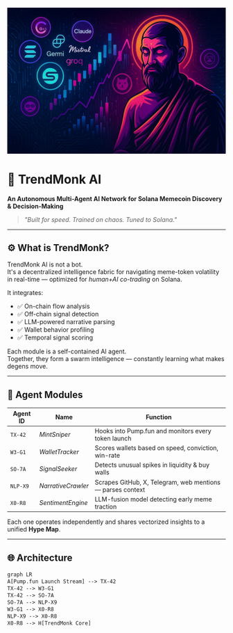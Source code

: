 <p align="center">
  <img src="image.png" alt="TrendMonk AI Banner" />
</p>

# 🧠 TrendMonk AI  
**An Autonomous Multi-Agent AI Network for Solana Memecoin Discovery & Decision-Making**

> _"Built for speed. Trained on chaos. Tuned to Solana."_

---

## ⚙️ What is TrendMonk?

TrendMonk AI is not a bot.  
It's a decentralized intelligence fabric for navigating meme-token volatility in real-time — optimized for *human+AI co-trading* on Solana.

It integrates:

- ✅ On-chain flow analysis  
- ✅ Off-chain signal detection  
- ✅ LLM-powered narrative parsing  
- ✅ Wallet behavior profiling  
- ✅ Temporal signal scoring

Each module is a self-contained AI agent.  
Together, they form a swarm intelligence — constantly learning what makes degens move.

---

## 🧩 Agent Modules

| Agent ID | Name              | Function                                                  |
|----------|-------------------|-----------------------------------------------------------|
| `TX-42`  | *MintSniper*      | Hooks into Pump.fun and monitors every token launch      |
| `W3-G1`  | *WalletTracker*   | Scores wallets based on speed, conviction, win-rate      |
| `SO-7A`  | *SignalSeeker*    | Detects unusual spikes in liquidity & buy walls          |
| `NLP-X9` | *NarrativeCrawler*| Scrapes GitHub, X, Telegram, web mentions — parses context |
| `X0-R8`  | *SentimentEngine* | LLM-fusion model detecting early meme traction           |

Each one operates independently and shares vectorized insights to a unified **Hype Map**.

---

## 🌐 Architecture

```mermaid
graph LR
A[Pump.fun Launch Stream] --> TX-42
TX-42 --> W3-G1
TX-42 --> SO-7A
SO-7A --> NLP-X9
W3-G1 --> X0-R8
NLP-X9 --> X0-R8
X0-R8 --> H[TrendMonk Core]
